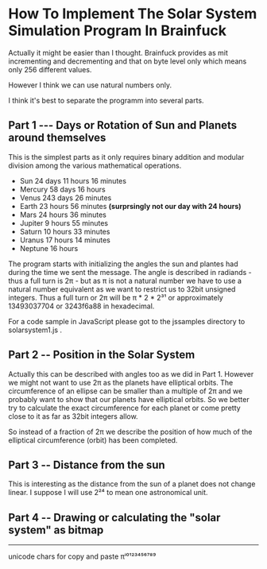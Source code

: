 

# How To Implement The Solar System Simulation Program In Brainfuck

Actually it might be easier than I thought. Brainfuck provides as mit incrementing and 
decrementing and that on byte level only which means only 256 different values.

However I think we can use natural numbers only. 

I think it's best to separate the programm into several parts. 

## Part 1 --- Days or Rotation of Sun and Planets around themselves

This is the simplest parts as it only requires binary addition and modular division among
the various mathematical operations.

  - Sun 24 days 11 hours 16 minutes
  - Mercury 58 days 16 hours
  - Venus 243 days 26 minutes
  - Earth 23 hours 56 minutes __(surprsingly not our day with 24 hours)__
  - Mars 24 hours 36 minutes
  - Jupiter 9 hours 55 minutes
  - Saturn 10 hours 33 minutes
  - Uranus 17 hours 14 minutes
  - Neptune 16 hours

The program starts with initializing the angles the sun and plantes had during the time we sent
the message. The angle is described in radiands - thus a full turn is 2π - but as 
π is not a natural number we have to use a natural number equivalent as we want to restrict us
to 32bit unsigned integers. Thus a full turn or 2π will be π * 2 * 2³¹ or approximately 13493037704
or 3243f6a88 in hexadecimal.

For a code sample in JavaScript please got to the jssamples directory to solarsystem1.js .

## Part 2 -- Position in the Solar System

Actually this can be described with angles too as we did in Part 1. However we might not want to use
2π as the planets have elliptical orbits. The circumference of an ellipse can be smaller than a multiple of 2π
and we probably want to show that our planets have elliptical orbits. So we better try to calculate the exact
circumference for each planet or come pretty close to it as far as 32bit integers allow.

So instead of a fraction of 2π we describe the position of how much of the elliptical circumference (orbit) has
been completed.

## Part 3 -- Distance from the sun

This is interesting as the distance from the sun of a planet does not change linear. I suppose I will use
2²⁴ to mean one astronomical unit.

## Part 4 -- Drawing  or calculating the "solar system" as bitmap


---
unicode chars for copy and paste πⁱ⁰¹²³⁴⁵⁶⁷⁸⁹